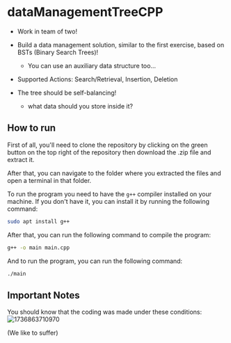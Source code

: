 # dataManagementTreeCPP

- Work in team of two!

- Build a data management solution, similar to the first exercise, based on BSTs (Binary Search Trees)!

  - You can use an auxiliary data structure too...

- Supported Actions: Search/Retrieval, Insertion, Deletion

- The tree should be self-balancing!
  - what data should you store inside it?

## How to run

First of all, you'll need to clone the repository by clicking on the green button on the top right of the repository then download the .zip file and extract it.

After that, you can navigate to the folder where you extracted the files and open a terminal in that folder.

To run the program you need to have the `g++` compiler installed on your machine. If you don't have it, you can install it by running the following command:

```bash
sudo apt install g++
```

After that, you can run the following command to compile the program:

```bash
g++ -o main main.cpp
```

And to run the program, you can run the following command:

```bash
./main
```

## Important Notes

You should know that the coding was made under these conditions:
![1736863710970](image/README/1736863710970.png)

(We like to suffer)
